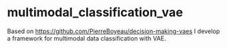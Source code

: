 # multimodal_classification_vae
Based on https://github.com/PierreBoyeau/decision-making-vaes I develop a framework for multimodal data classification with VAE.
